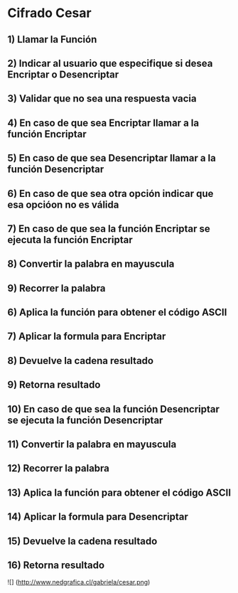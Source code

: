 # Cifrado Cesar

## 1) Llamar la Función
## 2) Indicar al usuario que especifique si desea Encriptar o Desencriptar
## 3) Validar que no sea una respuesta vacia
## 4) En caso de que sea Encriptar llamar a la función Encriptar
## 5) En caso de que sea Desencriptar llamar a la función Desencriptar
## 6) En caso de que sea otra opción indicar que esa opcióon no es válida
## 7) En caso de que sea la función Encriptar se ejecuta la función Encriptar
## 8) Convertir la palabra en mayuscula
## 9) Recorrer la palabra
## 6) Aplica la función para obtener el código ASCII
## 7) Aplicar la formula para Encriptar
## 8) Devuelve la cadena resultado
## 9) Retorna resultado
## 10) En caso de que sea la función Desencriptar se ejecuta la función Desencriptar
## 11) Convertir la palabra en mayuscula
## 12) Recorrer la palabra
## 13) Aplica la función para obtener el código ASCII
## 14) Aplicar la formula para Desencriptar
## 15) Devuelve la cadena resultado
## 16) Retorna resultado
  

![] (http://www.nedgrafica.cl/gabriela/cesar.png)



















